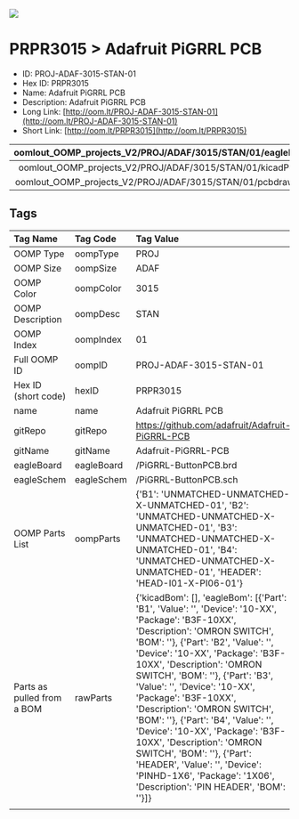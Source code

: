 


  
![][im]
# PRPR3015 > Adafruit PiGRRL PCB

- ID: PROJ-ADAF-3015-STAN-01
- Hex ID: PRPR3015
- Name: Adafruit PiGRRL PCB
- Description: Adafruit PiGRRL PCB
- Long Link: [http://oom.lt/PROJ-ADAF-3015-STAN-01](http://oom.lt/PROJ-ADAF-3015-STAN-01)
- Short Link: [http://oom.lt/PRPR3015](http://oom.lt/PRPR3015)
  

|oomlout_OOMP_projects_V2/PROJ/ADAF/3015/STAN/01/eagleImage.png|oomlout_OOMP_projects_V2/PROJ/ADAF/3015/STAN/01/eagleSchemImage.png|oomlout_OOMP_projects_V2/PROJ/ADAF/3015/STAN/01/kicadPcb3dFront.png|oomlout_OOMP_projects_V2/PROJ/ADAF/3015/STAN/01/kicadPcb3dBack.png|
| :---: | :---: | :---: | :---: |
|oomlout_OOMP_projects_V2/PROJ/ADAF/3015/STAN/01/kicadPcb3d.png|oomlout_OOMP_projects_V2/PROJ/ADAF/3015/STAN/01/bomBack.png|oomlout_OOMP_projects_V2/PROJ/ADAF/3015/STAN/01/bomFront.png|oomlout_OOMP_projects_V2/PROJ/ADAF/3015/STAN/01/pcbdraw.svg|
|oomlout_OOMP_projects_V2/PROJ/ADAF/3015/STAN/01/pcbdrawBack.svg||||

## Tags
  

|Tag Name|Tag Code|Tag Value|
| :--- | :--- | :--- |
|OOMP Type|oompType|PROJ|
|OOMP Size|oompSize|ADAF|
|OOMP Color|oompColor|3015|
|OOMP Description|oompDesc|STAN|
|OOMP Index|oompIndex|01|
|Full OOMP ID|oompID|PROJ-ADAF-3015-STAN-01|
|Hex ID (short code)|hexID|PRPR3015|
|name|name|Adafruit PiGRRL PCB|
|gitRepo|gitRepo|https://github.com/adafruit/Adafruit-PiGRRL-PCB|
|gitName|gitName|Adafruit-PiGRRL-PCB|
|eagleBoard|eagleBoard|/PiGRRL-ButtonPCB.brd|
|eagleSchem|eagleSchem|/PiGRRL-ButtonPCB.sch|
|OOMP Parts List|oompParts|{'B1': 'UNMATCHED-UNMATCHED-X-UNMATCHED-01', 'B2': 'UNMATCHED-UNMATCHED-X-UNMATCHED-01', 'B3': 'UNMATCHED-UNMATCHED-X-UNMATCHED-01', 'B4': 'UNMATCHED-UNMATCHED-X-UNMATCHED-01', 'HEADER': 'HEAD-I01-X-PI06-01'}|
|Parts as pulled from a BOM|rawParts|{'kicadBom': [], 'eagleBom': [{'Part': 'B1', 'Value': '', 'Device': '10-XX', 'Package': 'B3F-10XX', 'Description': 'OMRON SWITCH', 'BOM': ''}, {'Part': 'B2', 'Value': '', 'Device': '10-XX', 'Package': 'B3F-10XX', 'Description': 'OMRON SWITCH', 'BOM': ''}, {'Part': 'B3', 'Value': '', 'Device': '10-XX', 'Package': 'B3F-10XX', 'Description': 'OMRON SWITCH', 'BOM': ''}, {'Part': 'B4', 'Value': '', 'Device': '10-XX', 'Package': 'B3F-10XX', 'Description': 'OMRON SWITCH', 'BOM': ''}, {'Part': 'HEADER', 'Value': '', 'Device': 'PINHD-1X6', 'Package': '1X06', 'Description': 'PIN HEADER', 'BOM': ''}]}|
||||



[im]: PROJ/ADAF/3015/STAN/01/kicadPcb3d_450.png

